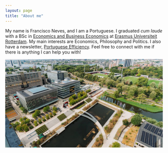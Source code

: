 ```yaml
---
layout: page
title: "About me"
---
```


  My name is Francisco Neves, and I am a Portuguese. I graduated *cum laude* with a BSc in [Economics and Business Economics](https://www.eur.nl/en/bachelor/international-bachelor-economics-and-business-economics) at [Erasmus Universiteit Rotterdam](https://www.eur.nl/en). My main interests are Economics, Philosophy and Politics. I also have a newsletter, [Portuguese Efficiency](https://fdscn.substack.com). Feel free to connect with me if there is anything I can help you with!

![ESE](https://github.com/fdscn/fdscn.github.io/blob/241b57b48ec2ad68c82d5113c7525b448e85a870/eur.jpg)




